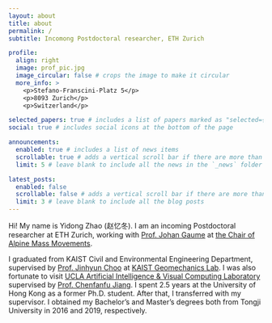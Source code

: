 ```yaml
---
layout: about
title: about
permalink: /
subtitle: Incomong Postdoctoral researcher, ETH Zurich

profile:
  align: right
  image: prof_pic.jpg
  image_circular: false # crops the image to make it circular
  more_info: >
    <p>Stefano-​Franscini-Platz 5</p>
    <p>8093 Zurich</p>
    <p>Switzerland</p>

selected_papers: true # includes a list of papers marked as "selected={true}"
social: true # includes social icons at the bottom of the page

announcements:
  enabled: true # includes a list of news items
  scrollable: true # adds a vertical scroll bar if there are more than 3 news items
  limit: 5 # leave blank to include all the news in the `_news` folder

latest_posts:
  enabled: false
  scrollable: false # adds a vertical scroll bar if there are more than 3 new posts items
  limit: 3 # leave blank to include all the blog posts
---
```


<!-- Write your biography here. Tell the world about yourself. Link to your favorite [subreddit](http://reddit.com). You can put a picture in, too. The code is already in, just name your picture `prof_pic.jpg` and put it in the `img/` folder.

Put your address / P.O. box / other info right below your picture. You can also disable any of these elements by editing `profile` property of the YAML header of your `_pages/about.md`. Edit `_bibliography/papers.bib` and Jekyll will render your [publications page](/al-folio/publications/) automatically.

Link to your social media connections, too. This theme is set up to use [Font Awesome icons](https://fontawesome.com/) and [Academicons](https://jpswalsh.github.io/academicons/), like the ones below. Add your Facebook, Twitter, LinkedIn, Google Scholar, or just disable all of them. -->

Hi! My name is Yidong Zhao (赵忆冬). I am an incoming Postdoctoral researcher at ETH Zurich, working with [Prof. Johan Gaume](https://alpinemassmovements.ethz.ch/people/professor-johan-gaume.html) at [the Chair of Alpine Mass Movements](https://alpinemassmovements.ethz.ch/).

I graduated from KAIST Civil and Environmental Engineering Department, supervised by [Prof. Jinhyun Choo](https://www.choogroup.org/jinhyun-choo) at [KAIST Geomechanics Lab](https://www.choogroup.org/). I was also fortunate to visit [UCLA Artificial Intelligence & Visual Computing Laboratory](https://www.math.ucla.edu/aivc/) supervised by [Prof. Chenfanfu Jiang](https://www.math.ucla.edu/~cffjiang/index.html). I spent 2.5 years at the University of Hong Kong as a former Ph.D. student. After that, I transferred with my supervisor. I obtained my Bachelor’s and Master’s degrees both from Tongji University in 2016 and 2019, respectively.

<!-- My research interests include large deformation simulation, contact mechanics, and data-driven modeling. -->


